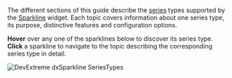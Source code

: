 The different sections of this guide describe the [series](/concepts/05%20Widgets/Sparkline/10%20Visual%20Elements/10%20Series.md '/Documentation/Guide/Widgets/Sparkline/Visual_Elements/#Series') types supported by the [Sparkline](/api-reference/20%20Data%20Visualization%20Widgets/dxSparkline '/Documentation/ApiReference/Data_Visualization_Widgets/dxSparkline/') widget. Each topic covers information about one series type, its purpose, distinctive features and configuration options.

**Hover** over any one of the sparklines below to discover its series type. **Click** a sparkline to navigate to the topic describing the corresponding series type in detail.

<p><img style="margin:0px auto;display:block" src="/Content/images/doc/18_1/ChartJS/SparklineAllTypes.png" alt="DevExtreme dxSparkline SeriesTypes" usemap="#sparklineSeriesTypes" /></p>

<map name="sparklineSeriesTypes">
    <area shape="rect" title="Line" coords="1,1,251,80" href="/Documentation/Guide/Widgets/Sparkline/Series_Types/#Line" />
    <area shape="rect" title="Area" coords="1,101,251,180" href="/Documentation/Guide/Widgets/Sparkline/Series_Types/#Area" />
    <area shape="rect" title="Spline Area" coords="270,100,520,180" href="/Documentation/Guide/Widgets/Sparkline/Series_Types/#Spline_Area" />
    <area shape="rect" title="Spline" coords="271,1,521,80" href="/Documentation/Guide/Widgets/Sparkline/Series_Types/#Spline" />
    <area shape="rect" title="Step Line" coords="541,1,789,80" href="/Documentation/Guide/Widgets/Sparkline/Series_Types/#Step_Line" />
    <area shape="rect" title="Bar" coords="1,200,385,320" href="/Documentation/Guide/Widgets/Sparkline/Series_Types/#Bar" />
    <area shape="rect" title="Step Area" coords="541,100,789,180" href="/Documentation/Guide/Widgets/Sparkline/Series_Types/#Step_Area" />
    <area shape="rect" title="Win-Loss" coords="405,200,789,320" href="/Documentation/Guide/Widgets/Sparkline/Series_Types/#Win-Loss" />
</map>